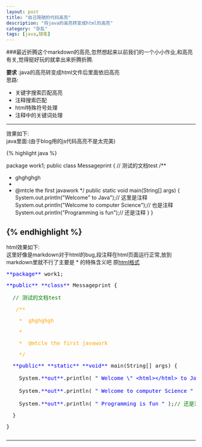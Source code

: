 ```yaml
---
layout: post
title: "自己简陋的代码高亮"
description: "将java的高亮转变成html的高亮"
category: "杂乱"
tags: [java,随笔]
---
```

###最近折腾这个markdown的高亮,忽然想起来以前我们的一个小小作业,和高亮有关,觉得挺好玩的就拿出来折腾折腾.  
  
**要求** :java的高亮转变成html文件后里面依旧高亮   
思路:  

*  关键字搜索匹配高亮
*  注释搜索匹配
*  html特殊符号处理
*  注释中的关键词处理  

---
效果如下:  
java里面:(由于blog用的js代码高亮不是太完美)  

{% highlight java %}  

package work1;
public class Messageprint {
  // 测试的文档test
  /**
   * ghghghgh
   * 
   * @mtcle the first javawork
   */
  public static void main(String[] args) {
    System.out.println("Welcome\"<html></html> to Java");// 这里是注释
    System.out.println("Welcome to computer Science");// 也是注释
    System.out.println("Programming is fun");// 还是注释
  }
}  
 
{% endhighlight %}  
---
html效果如下:    
这里好像是markdown对于html的bug,段注释在html页面运行正常,放到markdown里就不行了主要是 * 的特殊含义吧  原[html格式](/source/javaToHtml.html)

<html><pre><font color="blue">**package**</font> work1; </font> <p><font color="blue">**public**</font> <font color="blue">**class**</font> Messageprint { </font> <p>  <font color="green">// 测试的文档test </font> <p>   <font color="orange">/**  </font> <p>    <font color="orange">*  ghghghgh </font> <p>    <font color="orange">*   </font> <p>    <font color="orange">*  @mtcle the first javawork </font> <p>    <font color="orange">*/</font>  </font> <p>  <font color="blue">**public**</font> <font color="blue">**static**</font> <font color="blue">**void**</font> main(String[] args) { </font> <p>    System.<font color="blue">**out**</font>.println( <font color="blue">" Welcome \" &lthtml&gt&lt/html&gt to Java "</font> );<font color="green">// 这里是注释 </font> <p>    System.<font color="blue">**out**</font>.println( <font color="blue">" Welcome to computer Science "</font> );<font color="green">// 也是注释 </font> <p>    System.<font color="blue">**out**</font>.println( <font color="blue">" Programming is fun "</font> );<font color="green">// 还是注释 </font> <p>  } </font> <p>} </font> <p></pre></html>  




-------



